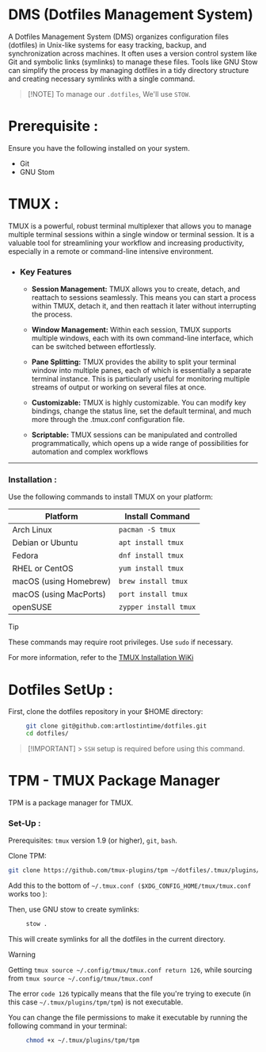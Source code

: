 # DMS (Dotfiles Management System)

A Dotfiles Management System (DMS) organizes configuration files (dotfiles) in Unix-like systems for easy tracking, backup, and synchronization across machines. It often uses a version control system like Git and symbolic links (symlinks) to manage these files. Tools like GNU Stow can simplify the process by managing dotfiles in a tidy directory structure and creating necessary symlinks with a single command.

> [!NOTE] To manage our `.dotfiles`, We'll use `STOW`.

# Prerequisite :

Ensure you have the following installed on your system.

- Git
- GNU Stom

# TMUX :

TMUX is a powerful, robust terminal multiplexer that allows you to manage multiple terminal sessions within a single window or terminal session. It is a valuable tool for streamlining your workflow and increasing productivity, especially in a remote or command-line intensive environment.

- ### Key Features

  - **Session Management:** TMUX allows you to create, detach, and reattach to sessions seamlessly. This means you can start a process within TMUX, detach it, and then reattach it later without interrupting the process.

  - **Window Management:** Within each session, TMUX supports multiple windows, each with its own command-line interface, which can be switched between effortlessly.

  - **Pane Splitting:** TMUX provides the ability to split your terminal window into multiple panes, each of which is essentially a separate terminal instance. This is particularly useful for monitoring multiple streams of output or working on several files at once.

  - **Customizable:** TMUX is highly customizable. You can modify key bindings, change the status line, set the default terminal, and much more through the .tmux.conf configuration file.

  - **Scriptable:** TMUX sessions can be manipulated and controlled programmatically, which opens up a wide range of possibilities for automation and complex workflows

---

### Installation :

Use the following commands to install TMUX on your platform:

| Platform               | Install Command       |
| ---------------------- | --------------------- |
| Arch Linux             | `pacman -S tmux`      |
| Debian or Ubuntu       | `apt install tmux`    |
| Fedora                 | `dnf install tmux`    |
| RHEL or CentOS         | `yum install tmux`    |
| macOS (using Homebrew) | `brew install tmux`   |
| macOS (using MacPorts) | `port install tmux`   |
| openSUSE               | `zypper install tmux` |

> [!TIP]
> These commands may require root privileges. Use `sudo` if necessary.

For more information, refer to the [TMUX Installation WiKi](https://github.com/tmux/tmux/wiki)

# Dotfiles SetUp :

First, clone the dotfiles repository in your $HOME directory:

```bash
     git clone git@github.com:artlostintime/dotfiles.git
     cd dotfiles/
```

> [!IMPORTANT] > `SSH` setup is required before using this command.

# TPM - TMUX Package Manager

TPM is a package manager for TMUX.

### Set-Up :

Prerequisites: `tmux` version 1.9 (or higher), `git`, `bash`.

Clone TPM:

```bash
git clone https://github.com/tmux-plugins/tpm ~/dotfiles/.tmux/plugins/
```

Add this to the bottom of `~/.tmux.conf ($XDG_CONFIG_HOME/tmux/tmux.conf` works too ):

Then, use GNU stow to create symlinks:

```bash
     stow .
```

This will create symlinks for all the dotfiles in the current directory.

> [!WARNING]
> Getting `tmux source ~/.config/tmux/tmux.conf return 126`, while sourcing from `tmux source ~/.config/tmux/tmux.conf`

The error `code 126` typically means that the file you're trying to execute (in this case `~/.tmux/plugins/tpm/tpm`) is not executable.

You can change the file permissions to make it executable by running the following command in your terminal:

```bash
     chmod +x ~/.tmux/plugins/tpm/tpm
```
